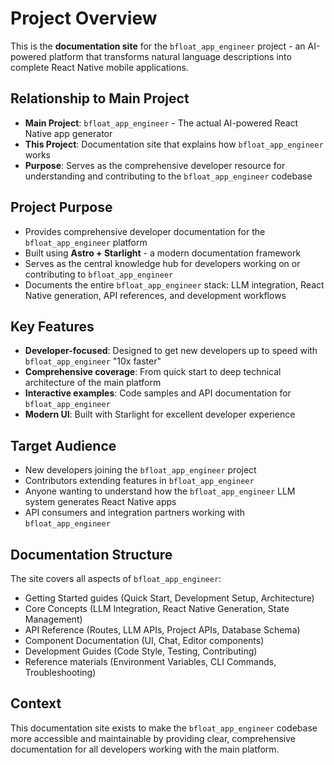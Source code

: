 # Project Overview

This is the **documentation site** for the `bfloat_app_engineer` project - an AI-powered platform that transforms natural language descriptions into complete React Native mobile applications.

## Relationship to Main Project
- **Main Project**: `bfloat_app_engineer` - The actual AI-powered React Native app generator
- **This Project**: Documentation site that explains how `bfloat_app_engineer` works
- **Purpose**: Serves as the comprehensive developer resource for understanding and contributing to the `bfloat_app_engineer` codebase

## Project Purpose
- Provides comprehensive developer documentation for the `bfloat_app_engineer` platform
- Built using **Astro + Starlight** - a modern documentation framework
- Serves as the central knowledge hub for developers working on or contributing to `bfloat_app_engineer`
- Documents the entire `bfloat_app_engineer` stack: LLM integration, React Native generation, API references, and development workflows

## Key Features
- **Developer-focused**: Designed to get new developers up to speed with `bfloat_app_engineer` "10x faster"
- **Comprehensive coverage**: From quick start to deep technical architecture of the main platform
- **Interactive examples**: Code samples and API documentation for `bfloat_app_engineer`
- **Modern UI**: Built with Starlight for excellent developer experience

## Target Audience
- New developers joining the `bfloat_app_engineer` project
- Contributors extending features in `bfloat_app_engineer`
- Anyone wanting to understand how the `bfloat_app_engineer` LLM system generates React Native apps
- API consumers and integration partners working with `bfloat_app_engineer`

## Documentation Structure
The site covers all aspects of `bfloat_app_engineer`:
- Getting Started guides (Quick Start, Development Setup, Architecture)
- Core Concepts (LLM Integration, React Native Generation, State Management)
- API Reference (Routes, LLM APIs, Project APIs, Database Schema)
- Component Documentation (UI, Chat, Editor components)
- Development Guides (Code Style, Testing, Contributing)
- Reference materials (Environment Variables, CLI Commands, Troubleshooting)

## Context
This documentation site exists to make the `bfloat_app_engineer` codebase more accessible and maintainable by providing clear, comprehensive documentation for all developers working with the main platform.
